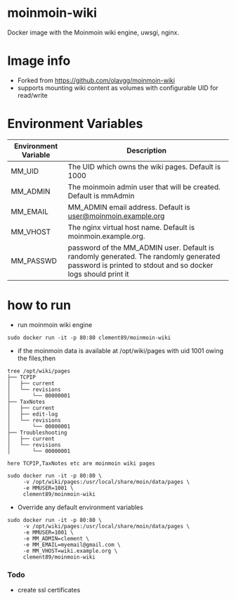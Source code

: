 moinmoin-wiki
=============

Docker image with the Moinmoin wiki engine, uwsgi, nginx.

# Image info
* Forked from https://github.com/olavgg/moinmoin-wiki
* supports mounting wiki content as volumes with configurable UID for read/write

# Environment Variables

Environment Variable | Description
-------------------- | ------------
MM_UID | The UID which owns the wiki pages. Default is 1000
MM_ADMIN | The moinmoin admin user that will be created. Default is mmAdmin
MM_EMAIL | MM_ADMIN email address. Default is user@moinmoin.example.org
MM_VHOST | The nginx virtual host name. Default is moinmoin.example.org.
MM_PASSWD | password of the MM_ADMIN user. Default is randomly generated. The randomly generated password is printed to stdout and so docker logs should print it

# how to run

* run moinmoin wiki engine
```
sudo docker run -it -p 80:80 clement89/moinmoin-wiki
``` 
* if the moinmoin data is available at /opt/wiki/pages with uid 1001 owing the files,then
```
tree /opt/wiki/pages
├── TCPIP
│   ├── current
│   └── revisions
│       └── 00000001
├── TaxNotes
│   ├── current
│   ├── edit-log
│   └── revisions
│       └── 00000001
├── Troubleshooting
│   ├── current
│   └── revisions
│       └── 00000001

here TCPIP,TaxNotes etc are moinmoin wiki pages

sudo docker run -it -p 80:80 \
     -v /opt/wiki/pages:/usr/local/share/moin/data/pages \
     -e MMUSER=1001 \
     clement89/moinmoin-wiki
``` 
* Override any default environment variables
```
sudo docker run -it -p 80:80 \
     -v /opt/wiki/pages:/usr/local/share/moin/data/pages \
     -e MMUSER=1001 \
     -e MM_ADMIN=clement \
     -e MM_EMAIL=myemail@gmail.com \
     -e MM_VHOST=wiki.example.org \
     clement89/moinmoin-wiki
``` 


### Todo
* create ssl certificates 
